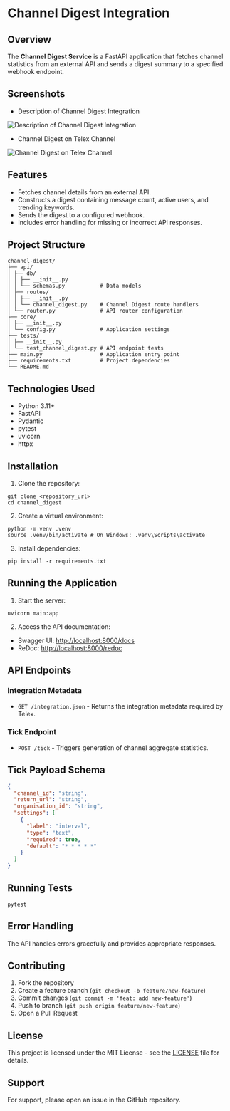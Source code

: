 # Channel Digest Integration

## Overview

The **Channel Digest Service** is a FastAPI application that fetches channel statistics from an external API and sends a digest summary to a specified webhook endpoint.

## Screenshots

- Description of Channel Digest Integration

![Description of Channel Digest Integration](https://github.com/user-attachments/assets/86d56629-eaca-44c0-8e05-b4cc59f7eaf3)

- Channel Digest on Telex Channel
  
![Channel Digest on Telex Channel](https://github.com/user-attachments/assets/3291b63d-b889-4121-a88d-a02b842131f7)

## Features

- Fetches channel details from an external API.
- Constructs a digest containing message count, active users, and trending keywords.
- Sends the digest to a configured webhook.
- Includes error handling for missing or incorrect API responses.

## Project Structure

```
channel-digest/
├── api/
│ ├── db/
│ │ ├── __init__.py
│ │ └── schemas.py           # Data models
│ ├── routes/
│ │ ├── __init__.py
│ │ └── channel_digest.py    # Channel Digest route handlers
│ └── router.py              # API router configuration
├── core/
│ ├── __init__.py
│ └── config.py              # Application settings
├── tests/
│ ├── __init__.py
│ └── test_channel_digest.py # API endpoint tests
├── main.py                  # Application entry point
├── requirements.txt         # Project dependencies
└── README.md
```

## Technologies Used

- Python 3.11+
- FastAPI
- Pydantic
- pytest
- uvicorn
- httpx

## Installation

1. Clone the repository:

```shell
git clone <repository_url>
cd channel_digest
```

2. Create a virtual environment:

```shell
python -m venv .venv
source .venv/bin/activate # On Windows: .venv\Scripts\activate
```

3. Install dependencies:

```shell
pip install -r requirements.txt
```

## Running the Application

1. Start the server:

```shell
uvicorn main:app
```

2. Access the API documentation:

- Swagger UI: [http://localhost:8000/docs](http://localhost:8000/docs)
- ReDoc: [http://localhost:8000/redoc](http://localhost:8000/redoc)

## API Endpoints

### Integration Metadata

- `GET /integration.json` \- Returns the integration metadata required by Telex.

### Tick Endpoint

- `POST /tick` - Triggers generation of channel aggregate statistics.

## Tick Payload Schema

```json
{
  "channel_id": "string",
  "return_url": "string",
  "organisation_id": "string",
  "settings": [
    {
      "label": "interval",
      "type": "text",
      "required": true,
      "default": "* * * * *"
    }
  ]
}
```

## Running Tests

```shell
pytest
```

## Error Handling

The API handles errors gracefully and provides appropriate responses.

## Contributing

1. Fork the repository
2. Create a feature branch (`git checkout -b feature/new-feature`)
3. Commit changes (`git commit -m 'feat: add new-feature'`)
4. Push to branch (`git push origin feature/new-feature`)
5. Open a Pull Request

## License

This project is licensed under the MIT License - see the [LICENSE](https://github.com/droffilc1/channel-digest/blob/main/LICENSE) file for details.

## Support

For support, please open an issue in the GitHub repository.

